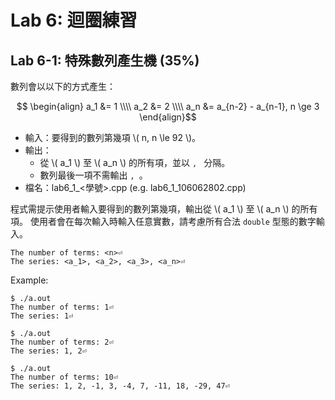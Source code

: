 # Lab 6: 迴圈練習

## Lab 6-1: 特殊數列產生機 (35%)

數列會以以下的方式產生：

$$ \begin{align} a_1 &= 1 \\\\
a_2 &= 2 \\\\
a_n &= a_{n-2} - a_{n-1}, n \ge 3 \end{align}$$

* 輸入：要得到的數列第幾項 \\( n, n \le 92 \\)。
* 輸出：
  * 從 \\( a_1 \\) 至 \\( a_n \\) 的所有項，並以 `, ` 分隔。
  * 數列最後一項不需輸出 `, `。
* 檔名：lab6_1_<學號>.cpp (e.g. lab6_1_106062802.cpp)

程式需提示使用者輸入要得到的數列第幾項，輸出從 \\( a_1 \\) 至 \\( a_n \\) 的所有項。
使用者會在每次輸入時輸入任意實數，請考慮所有合法 `double` 型態的數字輸入。

```text
The number of terms: <n>⏎
The series: <a_1>, <a_2>, <a_3>, <a_n>⏎
```

Example:

```console
$ ./a.out
The number of terms: 1⏎
The series: 1⏎

$ ./a.out
The number of terms: 2⏎
The series: 1, 2⏎

$ ./a.out
The number of terms: 10⏎
The series: 1, 2, -1, 3, -4, 7, -11, 18, -29, 47⏎
```
